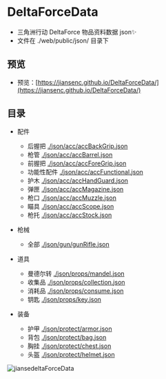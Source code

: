 # DeltaForceData

- 三角洲行动 DeltaForce 物品资料数据 json✨
- 文件在 ./web/public/json/ 目录下

## 预览

- 预览：[https://jiansenc.github.io/DeltaForceData/](https://jiansenc.github.io/DeltaForceData/)

## 目录

- 配件
  - 后握把 [./json/acc/accBackGrip.json](https://github.com/jiansenc/DeltaForceData/blob/main/public/json/acc/accBackGrip.json)
  - 枪管 [./json/acc/accBarrel.json](https://github.com/jiansenc/DeltaForceData/blob/main/public/json/acc/accBarrel.json)
  - 前握把 [./json/acc/accForeGrip.json](https://github.com/jiansenc/DeltaForceData/blob/main/public/json/acc/accForeGrip.json)
  - 功能性配件 [./json/acc/accFunctional.json](https://github.com/jiansenc/DeltaForceData/blob/main/public/json/acc/accFunctional.json)
  - 护木 [./json/acc/accHandGuard.json](https://github.com/jiansenc/DeltaForceData/blob/main/public/json/acc/accHandGuard.json)
  - 弹匣 [./json/acc/accMagazine.json](https://github.com/jiansenc/DeltaForceData/blob/main/public/json/acc/accMagazine.json)
  - 枪口 [./json/acc/accMuzzle.json](https://github.com/jiansenc/DeltaForceData/blob/main/public/json/acc/accMuzzle.json)
  - 瞄具 [./json/acc/accScope.json](https://github.com/jiansenc/DeltaForceData/blob/main/public/json/acc/accScope.json)
  - 枪托 [./json/acc/accStock.json](https://github.com/jiansenc/DeltaForceData/blob/main/public/json/acc/accStock.json)
- 枪械
  - 全部 [./json/gun/gunRifle.json](https://github.com/jiansenc/DeltaForceData/blob/main/public/json/gun/gunRifle.json)
- 道具
  - 曼德尔转 [./json/props/mandel.json](https://github.com/jiansenc/DeltaForceData/blob/main/public/json/props/mandel.json)
  - 收集品 [./json/props/collection.json](https://github.com/jiansenc/DeltaForceData/blob/main/public/json/props/collection.json)
  - 消耗品 [./json/props/consume.json](https://github.com/jiansenc/DeltaForceData/blob/main/public/json/props/consume.json)
  - 钥匙 [./json/props/key.json](https://github.com/jiansenc/DeltaForceData/blob/main/public/json/props/key.json)
- 装备

  - 护甲 [./json/protect/armor.json](https://github.com/jiansenc/DeltaForceData/blob/main/public/json/protect/armor.json)
  - 背包 [./json/protect/bag.json](https://github.com/jiansenc/DeltaForceData/blob/main/public/json/protect/bag.json)
  - 胸挂 [./json/protect/chest.json](https://github.com/jiansenc/DeltaForceData/blob/main/public/json/protect/chest.json)
  - 头盔 [./json/protect/helmet.json](https://github.com/jiansenc/DeltaForceData/blob/main/public/json/protect/helmet.json)

![jiansedeltaForceData](https://count.getloli.com/@jiansedeltaForceData?name=jiansedeltaForceData&theme=normal-1&padding=7&offset=0&scale=1&pixelated=1&darkmode=auto)
